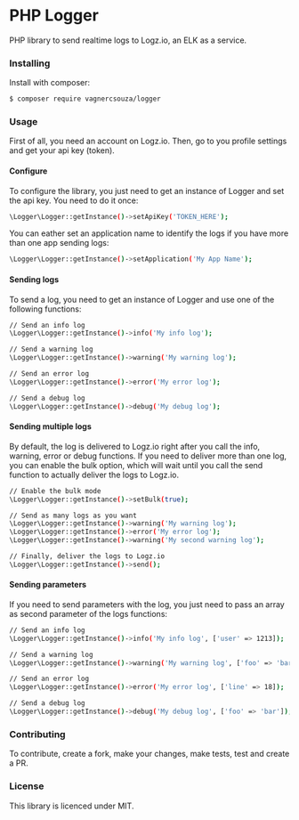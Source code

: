 # PHP Logger

PHP library to send realtime logs to Logz.io, an ELK as a service.

### Installing

Install with composer:

```sh
$ composer require vagnercsouza/logger
```

### Usage

First of all, you need an account on Logz.io. Then, go to you profile settings and get your api key (token).

#### Configure
To configure the library, you just need to get an instance of Logger and set the api key. You need to do it once:

```sh
\Logger\Logger::getInstance()->setApiKey('TOKEN_HERE');
```

You can eather set an application name to identify the logs if you have more than one app sending logs:

```sh
\Logger\Logger::getInstance()->setApplication('My App Name');
```

#### Sending logs
To send a log, you need to get an instance of Logger and use one of the following functions:

```sh
// Send an info log
\Logger\Logger::getInstance()->info('My info log');

// Send a warning log
\Logger\Logger::getInstance()->warning('My warning log');

// Send an error log
\Logger\Logger::getInstance()->error('My error log');

// Send a debug log
\Logger\Logger::getInstance()->debug('My debug log');
```

#### Sending multiple logs
By default, the log is delivered to Logz.io right after you call the info, warning, error or debug functions. If you need to deliver more than one log, you can enable the bulk option, which will wait until you call the send function to actually deliver the logs to Logz.io.

```sh
// Enable the bulk mode
\Logger\Logger::getInstance()->setBulk(true);

// Send as many logs as you want
\Logger\Logger::getInstance()->warning('My warning log');
\Logger\Logger::getInstance()->error('My error log');
\Logger\Logger::getInstance()->warning('My second warning log');

// Finally, deliver the logs to Logz.io
\Logger\Logger::getInstance()->send();
```

#### Sending parameters
If you need to send parameters with the log, you just need to pass an array as second parameter of the logs functions:

```sh
// Send an info log
\Logger\Logger::getInstance()->info('My info log', ['user' => 1213]);

// Send a warning log
\Logger\Logger::getInstance()->warning('My warning log', ['foo' => 'bar']);

// Send an error log
\Logger\Logger::getInstance()->error('My error log', ['line' => 18]);

// Send a debug log
\Logger\Logger::getInstance()->debug('My debug log', ['foo' => 'bar']);
```

### Contributing

To contribute, create a fork, make your changes, make tests, test and create a PR.


### License

This library is licenced under MIT.
